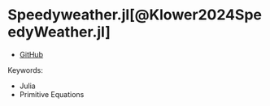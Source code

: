# Speedyweather.jl[@Klower2024SpeedyWeather.jl]

- [GitHub](https://github.com/SpeedyWeather/SpeedyWeather.jl)

Keywords:

- Julia
- Primitive Equations
